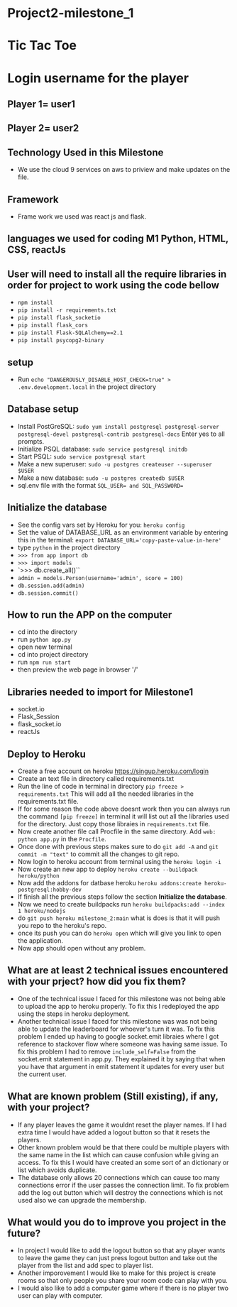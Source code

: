 # Project2-milestone_1

# Tic Tac Toe

# Login username for the player
## Player 1= user1
## Player 2= user2
    
## Technology Used in this Milestone
  - We use the cloud 9 services on aws to priview and make updates on the file.

## Framework 
  - Frame work we used was react js and flask.

## languages we used for coding M1 Python, HTML, CSS, reactJs

## User will need to install all the require libraries in order for project to work using the code bellow
  - `npm install`
  - `pip install -r requirements.txt`
  - `pip install flask_socketio`
  - `pip install flask_cors`
  - `pip install Flask-SQLAlchemy==2.1`
  - `pip install psycopg2-binary`

## setup
  - Run `echo "DANGEROUSLY_DISABLE_HOST_CHECK=true" > .env.development.local` in the project directory

## Database setup
  - Install PostGreSQL: `sudo yum install postgresql postgresql-server postgresql-devel postgresql-contrib postgresql-docs` Enter yes to all prompts. 
  - Initialize PSQL database: `sudo service postgresql initdb`
  - Start PSQL: `sudo service postgresql start`
  - Make a new superuser: `sudo -u postgres createuser --superuser $USER`
  - Make a new database: `sudo -u postgres createdb $USER`
  - sql.env file with the format `SQL_USER= and SQL_PASSWORD=`
  

## Initialize the database
  - See the config vars set by Heroku for you: `heroku config`
  - Set the value of DATABASE_URL as an environment variable by entering this in the terminal: `export DATABASE_URL='copy-paste-value-in-here'`
  - type `python` in the project directory
  - `>>> from app import db`
  - `>>> import models`
  - `>>> db.create_all()``
  - `admin = models.Person(username='admin', score = 100)`
  - `db.session.add(admin)`
  - `db.session.commit()`

## How to run the APP on the computer
 - cd into the directory
 - run `python app.py`
 - open new terminal 
 - cd into project directory
 - run `npm run start`
 - then preview the web page in browser '/'

## Libraries needed to import for Milestone1
  - socket.io
  - Flask_Session
  - flask_socket.io
  - reactJs

## Deploy to Heroku
 - Create a free account on heroku https://singup.heroku.com/login
 - Create an text file in directory called requirements.txt
 - Run the line of code in terminal in directory  `pip freeze > requirements.txt`  This will add all the needed libraries in the requirements.txt file.
 - If for some reason the code above doesnt work then you can always run the command `[pip freeze]` in terminal it will list out all the libraries used for the directory. Just copy those libraies in `requirements.txt` file.
 - Now create another file call Procfile in the same directory. Add `web: python app.py` in the `Procfile`.
 - Once done with previous steps makes sure to do `git add -A` and `git commit -m "text"` to commit all the changes to git repo.
 - Now login to heroku account from terminal using the `heroku login -i`
 - Now create an new app to deploy `heroku create --buildpack heroku/python`
 - Now add the addons for datbase heroku `heroku addons:create heroku-postgresql:hobby-dev`
 - If finish all the previous steps follow the section **Initialize the database**.
 - Now we need to create buildpacks run `heroku buildpacks:add --index 1 heroku/nodejs`
 - do `git push heroku milestone_2:main` what is does is that it will push you repo to the heroku's repo.
 - once its push you can do `heroku open` which will give you link to open the application.
 - Now app should open without any problem.

## What are at least 2 technical issues encountered with your prject? how did you fix them?
 - One of the technical issue I faced for this milestone was not being able to upload the app to heroku properly. 
        To fix this I redeployed the app using the steps in heroku deployment.
 - Another technical issue I faced for this milestone was was not being able to update the leaderboard for whoever's turn it was.
       To fix this problem I ended up having to google socket.emit libraies where I got reference to stackover flow where someone
       was having same issue. To fix this problem I had to remove `include_self=False` from the socket.emit statement in app.py. 
       They explained it by saying that when you have that argument in emit statement it updates for every user but the current user.


## What are known problem (Still existing), if any, with your project?
  - If any player leaves the game it wouldnt reset the player names. If I had extra time I would have added a logout button so that it resets the players.
  - Other known problem would be that there could be multiple players with the same name in the list which can cause confusion while giving an access. To fix this I would have created an some sort of an dictionary or list which avoids duplicate.
  - The database only allows 20 connections which can cause too many connections error if the user passes the connection limit. To fix problem add the log out button which will destroy the connections which is not used also we can upgrade the membership.
 

## What would you do to improve you project in the future?
 - In project I would like to add the logout button so that any player wants to leave the game they can just press logout button and take out the player from the list and add spec to player list.
 - Another imporovement I would like to make for this project is create rooms so that only people you share your room code can play with you.
 - I would also like to add a computer game where if there is no player two user can play with computer.
 
 
 

